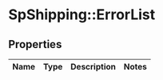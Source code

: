 # SpShipping::ErrorList

## Properties
Name | Type | Description | Notes
------------ | ------------- | ------------- | -------------

